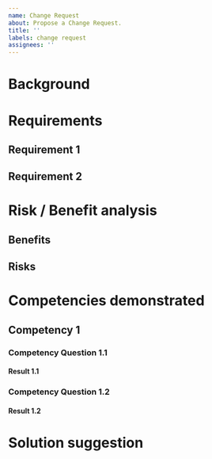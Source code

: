 ```yaml
---
name: Change Request
about: Propose a Change Request.
title: ''
labels: change request
assignees: ''
---
```


<!--
Note that text between the HTML comments will be recorded in this issue's source for future editing, but will not render on Github.  So, please delete whatever portion of these comments you do not use.

Also, the Description box of the Issue you file will be edited at one or more points.  At least one edit will be done by a member of the Ontology Committee leadership to add a coordination-steps checklist.  Comment edit history is viewable:
https://docs.github.com/en/communities/moderating-comments-and-conversations/tracking-changes-in-a-comment
-->

# Background

<!--
Give any background you find helpful, if you feel jumping straight to listing requirements might not flow well to a reader.  For instance, if revising a current implementation, explain what that implementation does and why it seems worth changing to you.

It is helpful to at least provide a one-sentence comprehensive answer to the question "What do we achieve for whom and why does that matter?"
-->


# Requirements

<!--Please provide one requirement per subsection.  (The use of sections is for linking to headers on Github.)-->


## Requirement 1


## Requirement 2


# Risk / Benefit analysis


## Benefits


## Risks

<!--
If no risks are known, "The submitter is unaware of risks associated with this change" might suffice.

Risks should include consequences for CDO resources (ontologies, documentation, and/or tooling) resulting from this Change Request.  Consequences can relate to impediments or degradations to functionality, interoperability, reliability, usability, efficiency, maintainability or portability.

As risks are identified (e.g. as implementation-testing might reveal), they will be added to this section.
-->


# Competencies demonstrated

<!--
Please describe at least one enabled or upgraded competency, e.g. a competency question (CQ) you can answer with this proposal that you couldn't answer before. Probably, in order to show how the resulting answer emerges, some narrative or scenario is required to be described. As a minimum, describe the questions and resulting answers in English; optionally, include a SPARQL query or a link to a functioning draft implementation of this proposal that includes a SPARQL query.

Please do consider a scenario that can have ground truth positive and ground truth negative encoded for implementation testing.  For instance, a scenario for CASE that exercises the uco-action:instrument property could be "Three picture files were produced on an analyst's workstation over the course of an investigation."  A competency question for this scenario could be "Which picture files were taken from the evidence, vs. taken of the evidence?"  The results would be "From reviewing the investigative actions in the chain of custody, picture files generated when the instrument was the analyst's camera would be 'taken of', while picture files generated when the instrument was a data extraction kiosk would be 'taken from.'"
-->


## Competency 1

<!--
Include competency narrative or scenario text here, as the preamble to the questions.
-->


### Competency Question 1.1


#### Result 1.1


### Competency Question 1.2

<!--
One scenario setup can fuel multiple questions.  To help with linking on Github, please use section numbering.
-->


#### Result 1.2


# Solution suggestion

<!--
If possible, please summarize the concrete steps to take to satisfy the requirements, e.g.:
* Define new property
* Add unit test showing potential errors in property usage and how to avoid them

To assist with voting, the Ontology Committee should see a summary of intended changes as early as possible.  Please do summarize steps and effects, even if a Pull Request accompanies the Issue.  Discovery of effects from implementation review can lead to disruption in the committee review flow.

Some requirements are narrow enough they could be considered "Self-documenting."  One way to estimate if this is true is if a lone Git commit could have the requirement as a title, have no further message text, and be comprehensible.  In such cases, the following text could be used (though please cut the leading "> " if this line is used):

> Requirement 1 also fully describes the solution, implemented in [PR X](https://github.com/ucoProject/UCO/pull/X).

If there is an accompanying pull request, please do link it under the "Development" box on the right of the Issues page.

If example snippets of instance data are provided, please note if you provide permission for the examples to be transcribed to one of the tested example repositories (such as CASE-Examples).  This is a significant aid in confirming examples represent the semantics that the submitter intended.  "I am fine with my examples being transcribed and credited" should be sufficient.
-->
